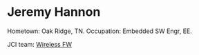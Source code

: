# Jeremy Hannon
Hometown: Oak Ridge, TN.
Occupation: Embedded SW Engr, EE.

JCI team: [Wireless FW](https://github.jci.com/wireless/)

